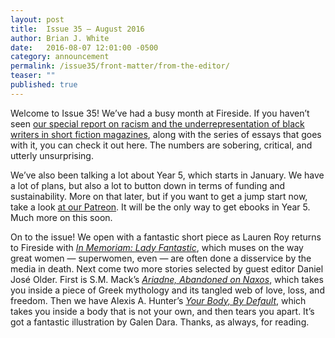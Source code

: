 ```yaml
---
layout: post
title:  Issue 35 — August 2016
author: Brian J. White
date:   2016-08-07 12:01:00 -0500
category: announcement
permalink: /issue35/front-matter/from-the-editor/
teaser: ""
published: true
---
```


Welcome to Issue 35!
We’ve had a busy month at Fireside. If you haven’t seen [our special report on racism and the underrepresentation of black writers in short fiction magazines](https://medium.com/fireside-fiction-company/blackspecfic-571c00033717#.npjtr6717), along with the series of essays that goes with it, you can check it out here. The numbers are sobering, critical, and utterly unsurprising.

We’ve also been talking a lot about Year 5, which starts in January. We have a lot of plans, but also a lot to button down in terms of funding and sustainability. More on that later, but if you want to get a jump start now, take a look [at our Patreon](https://www.patreon.com/firesidefiction). It will be the only way to get ebooks in Year 5. Much more on this soon.

 On to the issue! We open with a fantastic short piece as Lauren Roy returns to Fireside with [_In Memoriam: Lady Fantastic_](/issue35/chapter/27/), which muses on the way great women — superwomen, even — are often done a disservice by the media in death. Next come two more stories selected by guest editor Daniel José Older. First is S.M. Mack’s [_Ariadne, Abandoned on Naxos_](/issue35/chapter/ariadne-abandoned-on-naxos/), which takes you inside a piece of Greek mythology and its tangled web of love, loss, and freedom. Then we have Alexis A. Hunter’s [_Your Body, By Default_](/issue35/chapter/your-body-by-default/), which takes you inside a body that is not your own, and then tears you apart. It’s got a fantastic illustration by Galen Dara.
 Thanks, as always, for reading.

